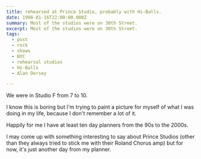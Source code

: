 ```yaml
---
title: rehearsed at Prince Studio, probably with Hi-Balls.
date: 1998-01-16T22:00:00.000Z
summary: Most of the studios were on 30th Street.
excerpt: Most of the studios were on 30th Street.
tags:
  - post 
  - rock
  - shows
  - NYC
  - rehearsal studios
  - Hi-Balls
  - Alan Dorsey

---
```


We were in Studio F from 7 to 10.

I know this is boring but I'm trying to paint a picture for myself of what I was doing in my life, because I don't remember a lot of it.

Happily for me I have at least ten day planners from the 90s to the 2000s.

I may come up with something interesting to say about Prince Studios (other than they always tried to stick me with their Roland Chorus amp) but for now, it's just another day from my planner.

